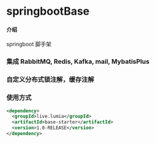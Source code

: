 # springbootBase

#### 介绍
springboot 脚手架

### 集成 RabbitMQ, Redis, Kafka, mail, MybatisPlus

### 自定义分布式锁注解，缓存注解


### 使用方式
~~~xml
<dependency>
  <groupId>live.lumia</groupId>
  <artifactId>base-starter</artifactId>
  <version>1.0-RELEASE</version>
</dependency>
~~~